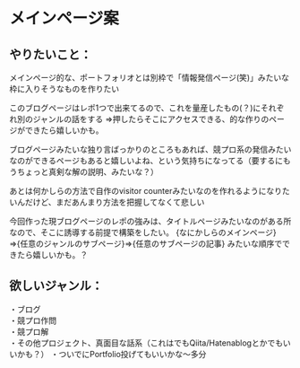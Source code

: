# メインページ案

## やりたいこと：
メインページ的な、ポートフォリオとは別枠で「情報発信ページ(笑)」みたいな枠に入りそうなものを作りたい

このブログページはレポ1つで出来てるので、これを量産したもの(？)にそれぞれ別のジャンルの話をする
⇒押したらそこにアクセスできる、的な作りのページができたら嬉しいかも。

ブログページみたいな独り言ばっかりのところもあれば、競プロ系の発信みたいなのができるページもあると嬉しいよね、という気持ちになってる（要するにもうちょっと真剣な解の説明、みたいな？）

あとは何かしらの方法で自作のvisitor counterみたいなのを作れるようになりたいんだけど、まだあんまり方法を把握してなくて悲しい

今回作った現ブログページのレポの強みは、タイトルページみたいなのがある所なので、そこに誘導する前提で構築をしたい。
{なにかしらのメインページ}⇒{任意のジャンルのサブページ}⇒{任意のサブページの記事}
みたいな順序でできたら嬉しいかも。？

## 欲しいジャンル：
・ブログ <br>
・競プロ作問 <br>
・競プロ解 <br>
・その他プロジェクト、真面目な話系（これはでもQiita/Hatenablogとかでもいいかも？）
・ついでにPortfolio投げてもいいかな～多分

